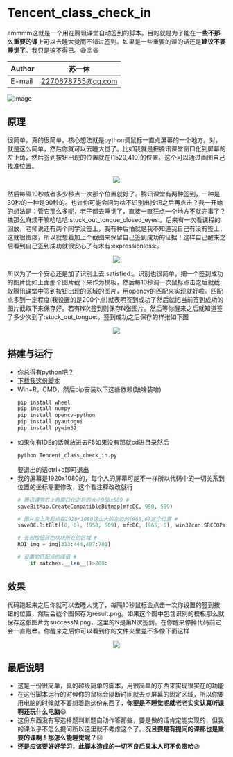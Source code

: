 # Tencent_class_check_in
emmmm这就是一个用在腾讯课堂自动签到的脚本。目的就是为了能在**一些不那么重要的课**上可以去睡大觉而不错过签到。如果是一些重要的课的话还是**建议不要睡觉了**。我只是迫不得已。:laughing::stuck_out_tongue_closed_eyes::laughing:
	
|Author|苏一休|
|---|---
|E-mail|2270678755@qq.com  

![image](https://ae01.alicdn.com/kf/H676fffff7c384439aaa4124f082647994.gif)

## 原理
很简单，真的很简单。核心想法就是python调鼠标一直点屏幕的一个地方。对，就是这么简单，然后你就可以去睡大觉了。比如我就是把腾讯课堂窗口化到屏幕的左上角，然后签到按钮出现的位置就在(1520,410)的位置。这个可以通过画图自己找准位置。  
<p align="center">
  <img src="https://s1.ax1x.com/2020/04/25/JsUJOJ.png"/>
</p>  
然后每隔10秒或者多少秒点一次那个位置就好了。腾讯课堂有两种签到，一种是30秒的一种是90秒的。也许你可能会问为啥不识别出按钮之后再点击？我一开始的想法是：管它那么多呢，老子都去睡觉了，直接一直狂点一个地方不就完事了？搞那么麻烦干嘛哈哈哈:stuck_out_tongue_closed_eyes:。后来有一次看课程的回放，老师说还有两个同学没签上，我有种后怕就是我不知道我自己有没有签上，这就很蛋疼，所以就想着加上个截图来保留自己签到成功的证据！这样自己醒来之后看到自己签到成功就很安心了有木有:expressionless:。    
<p align="center">
  <img src="https://s1.ax1x.com/2020/04/25/JsaKnH.png"/>
</p>  
所以为了一个安心还是加了识别上去:satisfied:。识别也很简单，把一个签到成功的图片比如上面那个图片截下来作为模板，然后每10秒调一次鼠标点击之后就截取腾讯课堂中签到按钮出现的区域的图片，用opencv的匹配来实现就好啦。匹配点多到一定程度(我设置的是200个点)就表明签到成功了然后就把当前签到成功的图片截取下来保存好。若有N次签到则保存N张图片。然后等你醒来之后就知道签了多少次到了:stuck_out_tongue:。签到成功之后保存的样张如下图    
<p align="center">
  <img src="https://s1.ax1x.com/2020/04/25/JsBNin.png"/>
</p>  

## 搭建与运行  
* [你总得有python吧？](https://www.python.org/)
* [下载我这份脚本](https://codeload.github.com/Suyixiu/Tencent_class_check_in/zip/master
)
* Win+R，CMD，然后pip安装以下这些依赖(缺啥装啥)
    ```Bash
    pip install wheel
    pip install numpy
    pip install opencv-python
    pip install pyautogui
    pip install pywin32
    ```
* 如果你有IDE的话就放进去F5如果没有那就cd进目录然后
    ```Bash
    python Tencent_class_check_in.py
    ```
    要退出的话ctrl+c即可退出
* 我的屏幕是1920x1080的，每个人的屏幕可能不一样所以代码中的一切关系到位置的坐标需要修改，这个看注释改改就行  
    ```python
    # 腾讯课堂右上角窗口化之后的大小950x509 #
    saveBitMap.CreateCompatibleBitmap(mfcDC, 950, 509)

    # 图片左上角起点在1920*1080这么大的左边的(965,6)这个位置 #
    saveDC.BitBlt((0, 0), (950, 509), mfcDC, (965, 6), win32con.SRCCOPY)

    # 签到按钮灰色块块所在的区域 #
    ROI_img = img[313:444,407:701]

    # 设置的匹配点的阈值 #
        if matches.__len__()>200:
    ```

## 效果
代码跑起来之后你就可以去睡大觉了，每隔10秒鼠标会点击一次你设置的签到按钮的位置，然后会截个图保存为result.png。如果这个图中包含识别的模板那么就保存这张图片为successN.png，这里的N是第N次签到。在你醒来停掉代码前它会一直跑:sunglasses:。你醒来之后你可以看到你的文件夹里差不多像下面这样  
<center><img src="https://s1.ax1x.com/2020/04/25/Js2aK1.png" /></center>

## 最后说明
* 这是一份很简单，真的超级简单的脚本，用很简单的东西来实现很实在的功能
* 在这份脚本运行的时候你的鼠标会隔断时间就去点屏幕的固定区域，所以你要用电脑的时候就不要想着跑这份东西了，**你要是不睡觉呢就老老实实认真听课啊还玩什么电脑**:satisfied:
* 这份东西没有写选择题判断题自动作答那些，要是做的话肯定能实现的，但我的课似乎不怎么提问所以这里就不考虑这个了。**况且要是有提问的课那也是重要的课啊！那怎么能睡觉呢？**:neutral_face:
* **还是应该要好好学习，此脚本造成的一切不良后果本人可不负责哈**:laughing:
